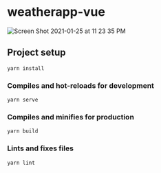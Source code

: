 # weatherapp-vue

![Screen Shot 2021-01-25 at 11 23 35 PM](https://user-images.githubusercontent.com/72526507/105800285-64f3ce00-5f64-11eb-9e65-158e1708982c.png)

## Project setup

```
yarn install
```

### Compiles and hot-reloads for development

```
yarn serve
```

### Compiles and minifies for production

```
yarn build
```

### Lints and fixes files

```
yarn lint
```
